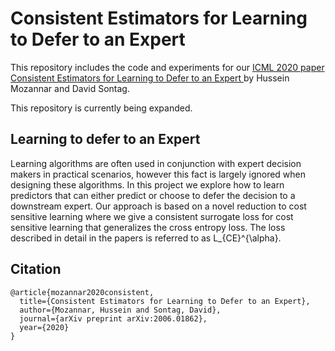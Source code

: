 # Consistent Estimators for Learning to Defer to an Expert
This repository includes the code  and experiments  for our [ICML 2020 paper Consistent Estimators for Learning to Defer to an Expert
 ](https://arxiv.org/abs/2006.01862) by Hussein Mozannar and David Sontag.

This repository is currently being expanded.

## Learning to defer to an Expert
Learning algorithms are often used in conjunction with expert decision makers in practical
scenarios, however this fact is largely ignored when designing these algorithms. In this project
we explore how to learn predictors that can either predict or choose to defer the decision to a
downstream expert. Our approach is based on a novel
reduction to cost sensitive learning where we give a consistent surrogate loss for cost sensitive
learning that generalizes the cross entropy loss. The loss described in detail in the papers is referred to as L_{CE}^{\alpha}.



## Citation

```
@article{mozannar2020consistent,
  title={Consistent Estimators for Learning to Defer to an Expert},
  author={Mozannar, Hussein and Sontag, David},
  journal={arXiv preprint arXiv:2006.01862},
  year={2020}
}
```
